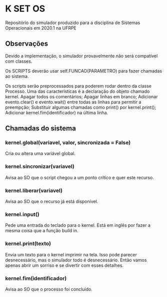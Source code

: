 # K SET OS
Repositório do simulador produzido para a disciplina de Sistemas Operacionais em 2020.1 na UFRPE


## Observações

Devido a implementação, o simulador provavelmente não será compatível com classes.

Os SCRIPTS deverão usar self.FUNCAO(PARAMETRO) para fazer chamadas ao sistema.

Os scripts serão preprocessados para poderem rodar dentro da classe Processo. Uma das caracteristicas é a declaração do objeto chamado kernel. Apagar todos os comentários; Apagar linhas em branco; Adicionar evento.clear() e evento.wait() entre todas as linhas para permitir a preempção; Substituir algumas chamadas como print() por kernel.print(); Adicionar kernel.fim(identificador) na última linha.


## Chamadas do sistema

### kernel.global(variavel, valor, sincronizada = False)
Cria ou altera uma variável global.

### kernel.sincronizar(variavel)
Avisa ao SO que o script chegou a um ponto crítico e quer este recurso.

### kernel.liberar(variavel)
Avisa ao SO que o recurso já está disponível.

### kernel.input()
Pede uma entrada do teclado para o kernel.
Está em inglês por fazer a mesma coisa que a função build in.

### kernel.print(texto)
Envia um texto para o kernel imprimir na tela.
Isso pode parecer desnecessário, mas o simulador todo é desnecessário. Então vamos apenas abrir um sorriso e se divertir com esses detalhes.

### kernel.fim(identificador)
Avisa ao SO que o processo foi concluído.
